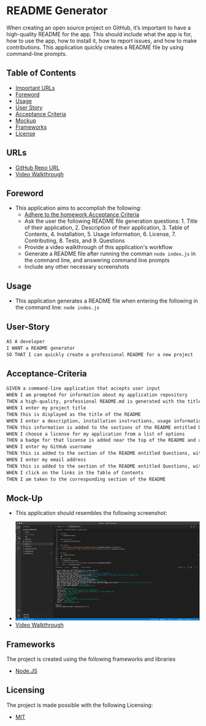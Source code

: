 # README Generator
When creating an open source project on GitHub, it’s important to have a high-quality README for the app. This should include what the app is for, how to use the app, how to install it, how to report issues, and how to make contributions. This application quickly creates a README file by using command-line prompts.

## Table of Contents
- [Important URLs](#urls)
- [Foreword](#foreword)
- [Usage](#usage)
- [User Story](#user-story)
- [Acceptance Criteria](#acceptance-criteria)
- [Mockup](#mock-up)
- [Frameworks](#frameworks)
- [License](#Licensing)

## URLs
- [GitHub Repo URL](https://github.com/candracodes/readme-generator)
- [Video Walkthrough](https://watch.screencastify.com/v/bcFi5F0nNPIliza41fK3)

## Foreword

- This application aims to accomplish the following:
  - [Adhere to the homework Acceptance Criteria](./assets/_guide/README.md)
  - Ask the user the following README file generation questions: 1. Title of their application, 2. Description of their application, 3. Table of Contents, 4. Installation, 5. Usage Information, 6. License, 7. Contributing, 8. Tests, and 9. Questions
  - Provide a video walkthrough of this application's workflow
  - Generate a README file after running the comman `node index.js` in the command line, and answering command line prompts
  - Include any other necessary screenshots

## Usage

- This application generates a README file when entering the following in the command line: `node index.js`

## User-Story

```md
AS A developer
I WANT a README generator
SO THAT I can quickly create a professional README for a new project
```

## Acceptance-Criteria

```md
GIVEN a command-line application that accepts user input
WHEN I am prompted for information about my application repository
THEN a high-quality, professional README.md is generated with the title of my project and sections entitled Description, Table of Contents, Installation, Usage, License, Contributing, Tests, and Questions
WHEN I enter my project title
THEN this is displayed as the title of the README
WHEN I enter a description, installation instructions, usage information, contribution guidelines, and test instructions
THEN this information is added to the sections of the README entitled Description, Installation, Usage, Contributing, and Tests
WHEN I choose a license for my application from a list of options
THEN a badge for that license is added near the top of the README and a notice is added to the section of the README entitled License that explains which license the application is covered under
WHEN I enter my GitHub username
THEN this is added to the section of the README entitled Questions, with a link to my GitHub profile
WHEN I enter my email address
THEN this is added to the section of the README entitled Questions, with instructions on how to reach me with additional questions
WHEN I click on the links in the Table of Contents
THEN I am taken to the corresponding section of the README
```

## Mock-Up

* This application should resembles the following screenshot:

- ![Screenshot 2](./assets/screenshot.png)
- [Video Walkthrough](https://watch.screencastify.com/v/bcFi5F0nNPIliza41fK3)

## Frameworks

The project is created using the following frameworks and libraries

- [Node.JS](https://nodejs.org/en/)

## Licensing
The project is made possible with the following Licensing:
- [MIT](license.txt)

